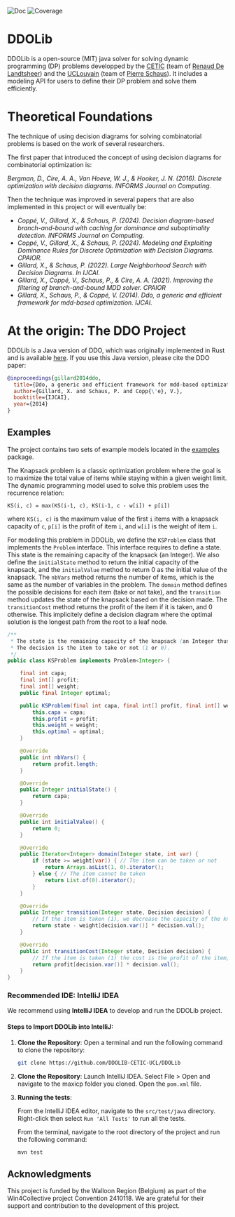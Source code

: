 ![Doc](https://github.com/DDOLIB-CETIC-UCL/DDOLib/actions/workflows/publish.yml/badge.svg)
![Coverage](https://github.com/DDOLIB-CETIC-UCL/DDOLib/actions/workflows/test.yml/badge.svg)
<!-- ![Test coverage](https://raw.githubusercontent.com/<username>/<repository>/badges/badges/<branch>/badge.svg) -->

# DDOLib

DDOLib is a open-source (MIT) java solver for solving dynamic programming (DP) problems developped
by the [CETIC](https://www.cetic.be/) (team of [Renaud De Landtsheer](https://www.cetic.be/Renaud-DE-LANDTSHEER)) and
the [UCLouvain](https://uclouvain.be/en/index.html) (team of [Pierre Schaus](https://pschaus.github.io/)).
It includes a modeling API for users to define their DP problem and solve them efficiently.

# Theoretical Foundations

The technique of using decision diagrams for solving combinatorial problems is based on the work of several researchers.

The first paper that introduced the concept of using decision diagrams for combinatorial optimization is:

*Bergman, D., Cire, A. A., Van Hoeve, W. J., & Hooker, J. N. (2016). Discrete optimization with decision diagrams.
INFORMS Journal on Computing.*

Then the technique was improved in several papers that are also implemented in this project or will eventually be:

* *Coppé, V., Gillard, X., & Schaus, P. (2024). Decision diagram-based branch-and-bound with caching for
  dominance and suboptimality detection. INFORMS Journal on Computing.*
* *Coppé, V., Gillard, X., & Schaus, P. (2024). Modeling and Exploiting Dominance Rules for Discrete Optimization with
  Decision Diagrams. CPAIOR.*
* *Gillard, X., & Schaus, P. (2022). Large Neighborhood Search with Decision Diagrams. In IJCAI.*
* *Gillard, X., Coppé, V., Schaus, P., & Cire, A. A. (2021). Improving the filtering of branch-and-bound MDD solver.
  CPAIOR*
* *Gillard, X., Schaus, P., & Coppé, V. (2014). Ddo, a generic and efficient framework for mdd-based optimization.
  IJCAI.*

# At the origin: The DDO Project

DDOLib is a Java version of DDO, which was originally implemented in Rust and is
available [here](https://github.com/xgillard/ddo).
If you use this Java version, please cite the DDO paper:

```bibtex
@inproceedings{gillard2014ddo,
  title={Ddo, a generic and efficient framework for mdd-based optimization},
  author={Gillard, X. and Schaus, P. and Copp{\'e}, V.},
  booktitle={IJCAI},
  year={2014}
}
```

## Examples

The project contains two sets of example models located in the [examples](./src/main/java/org/ddolib/ddo/examples/)
package.

The Knapsack problem is a classic optimization problem where the goal is to maximize the total value of items while
staying within a given weight limit. The dynamic programming model used to solve this problem uses the recurrence
relation:

`KS(i, c) = max(KS(i-1, c), KS(i-1, c - w[i]) + p[i])`

where `KS(i, c)` is the maximum value of the first `i` items with a knapsack capacity of `c`,
`p[i]` is the profit of item `i`, and `w[i]` is the weight of item `i`.

For modeling this problem in DDOLib, we define the `KSProblem` class that implements the `Problem` interface.
This interface requires to define a state. This state is the remaining capacity of the knapsack (an Integer).
We also define the `initialState` method to return the initial capacity of the knapsack, and the `initialValue` method
to return 0 as the initial value of the knapsack.
The `nbVars` method returns the number of items, which is the same as the number of variables in the problem.
The `domain` method defines the possible decisions for each item (take or not take), and the `transition` method updates
the state of the knapsack based on the decision made.
The `transitionCost` method returns the profit of the item if it is taken, and 0 otherwise.
This implicitely define a decision diagram where the optimal solution is the longest path from the root to a leaf node.

```java
/**
 * The state is the remaining capacity of the knapsack (an Integer thus).
 * The decision is the item to take or not (1 or 0).
 */
public class KSProblem implements Problem<Integer> {

    final int capa;
    final int[] profit;
    final int[] weight;
    public final Integer optimal;

    public KSProblem(final int capa, final int[] profit, final int[] weight, final Integer optimal) {
        this.capa = capa;
        this.profit = profit;
        this.weight = weight;
        this.optimal = optimal;
    }

    @Override
    public int nbVars() {
        return profit.length;
    }

    @Override
    public Integer initialState() {
        return capa;
    }

    @Override
    public int initialValue() {
        return 0;
    }

    @Override
    public Iterator<Integer> domain(Integer state, int var) {
        if (state >= weight[var]) { // The item can be taken or not
            return Arrays.asList(1, 0).iterator();
        } else { // The item cannot be taken
            return List.of(0).iterator();
        }
    }

    @Override
    public Integer transition(Integer state, Decision decision) {
        // If the item is taken (1), we decrease the capacity of the knapsack, otherwise leave it unchanged
        return state - weight[decision.var()] * decision.val();
    }

    @Override
    public int transitionCost(Integer state, Decision decision) {
        // If the item is taken (1) the cost is the profit of the item, 0 otherwise
        return profit[decision.var()] * decision.val();
    }
}
```

### Recommended IDE: IntelliJ IDEA

We recommend using **IntelliJ IDEA** to develop and run the DDOLib project.

#### Steps to Import DDOLib into IntelliJ:

1. **Clone the Repository**:
   Open a terminal and run the following command to clone the repository:
   ```bash
   git clone https://github.com/DDOLIB-CETIC-UCL/DDOLib
    ```

2. **Clone the Repository**:
   Launch IntelliJ IDEA.
   Select File > Open and navigate to the maxicp folder you cloned.
   Open the `pom.xml` file.

3. **Running the tests**:

   From the IntelliJ IDEA editor, navigate to the `src/test/java` directory.
   Right-click then select `Run 'All Tests'` to run all the tests.

   From the terminal, navigate to the root directory of the project and run the following command:
    ```bash
    mvn test
    ```

## Acknowledgments

This project is funded by the Walloon Region (Belgium) as part of the Win4Collective project Convention 2410118.
We are grateful for their support and contribution to the development of this project.



